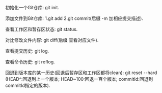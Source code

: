 初始化一个Git仓库: 	git init.

添加文件到Git仓库:  1.git add <file>  2.git commit(后缀 -m 加相应提交描述).

查看工作区和暂存区状态:  git status.

对比修改文件内容:  git diff(后缀 <file> 查看对应文件).

查看提交历史: git log.

查看命令历史: git reflog.

回退到版本库的某一历史(回退后暂存区和工作区都将clean):  git reset --hard (HEAD^:回退到上一个版本; HEAD~100:回退一百个版本; commitId:回退到commitId指定的版本).
